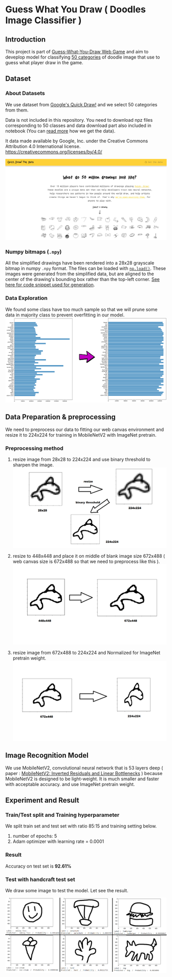 # Guess What You Draw ( Doodles Image Classifier )

## Introduction

This project is part of [Guess-What-You-Draw Web Game](https://github.com/WatcharitNew/Guess-What-You-Draw) and aim to deveplop model for classifying [50 categories](https://github.com/ThreeTeaTree/Guess-What-You-Draw-Doodles-Classifier/blob/main/doodleDataset/50classList.txt) of doodle image that use to guess what player draw in the game.

## Dataset

### About Datasets

We use dataset from [Google's Quick Draw!](https://quickdraw.withgoogle.com/data) and we select 50 categories from them.

Data is not included in this repository. You need to download npz files corresponding to 50 classes and data download part also included in notebook (You can [read more](https://github.com/googlecreativelab/quickdraw-dataset#get-the-data) how we get the data).

It data made available by Google, Inc. under the Creative Commons Attribution 4.0 International license. <https://creativecommons.org/licenses/by/4.0/>

![preview](readme_image/quickdraw_preview.JPG)

### Numpy bitmaps (`.npy`)

All the simplified drawings have been rendered into a 28x28 grayscale bitmap in numpy `.npy` format. The files can be loaded with [`np.load()`](https://docs.scipy.org/doc/numpy-1.12.0/reference/generated/numpy.load.html). These images were generated from the simplified data, but are aligned to the center of the drawing's bounding box rather than the top-left corner. [See here for code snippet used for generation](https://github.com/googlecreativelab/quickdraw-dataset/issues/19#issuecomment-402247262).

### Data Exploration

We found some class have too much sample so that we will prune some data in majority class to prevent overfitting in our model.
![EDA_Preview](readme_image/eda.png)

## Data Preparation & preprocessing

We need to preprocess our data to fitting our web canvas environment and resize it to 224x224 for training in MobileNetV2 with ImageNet pretrain.

### Preprocessing method

1. resize image from 28x28 to 224x224 and use binary threshold to sharpen the image.
![EDA_Preview1](readme_image/preprocess1.png)

2. resize to 448x448 and place it on middle of blank image size 672x488 ( web canvas size is 672x488 so that we need to preprocess like this ).
![EDA_Preview2](readme_image/preprocess2.png)

3. resize image from 672x488 to 224x224 and Normalized for ImageNet pretrain weight.
![EDA_Preview3](readme_image/preprocess3.png)

## Image Recognition Model

We use MobileNetV2, convolutional neural network that is 53 layers deep ( paper : [MobileNetV2: Inverted Residuals and Linear Bottlenecks](https://arxiv.org/abs/1801.04381) ) because MobileNetV2 is designed to be light-weight. It is much smaller and faster with acceptable accuracy. and use ImageNet pretrain weight.

## Experiment and Result

### Train/Test split and Training hyperparameter

We split train set and test set with ratio 85:15 and training setting below.

1. number of epochs: 5
2. Adam optimizer with learning rate = 0.0001

### Result

Accuracy on test set is **92.61%**

### Test with handcraft test set

We draw some image to test the model. Let see the result.

![EDA_Preview](readme_image/handcraft_result.png)
